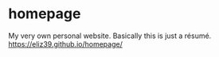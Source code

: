 # homepage
My very own personal website. Basically this is just a résumé.
https://eliz39.github.io/homepage/
